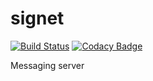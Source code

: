 # signet

[![Build Status](https://travis-ci.org/Apilytic/signet.svg?branch=master)](https://travis-ci.org/Apilytic/signet)
[![Codacy Badge](https://api.codacy.com/project/badge/Grade/12c338d56df649b8aed12d48691fb558)](https://www.codacy.com/app/gogoluxecs/signet?utm_source=github.com&amp;utm_medium=referral&amp;utm_content=Apilytic/signet&amp;utm_campaign=Badge_Grade)

Messaging server
